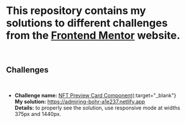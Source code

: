 # This repository contains my solutions to different challenges from the [Frontend Mentor](https://www.frontendmentor.io/home) website.
<br>

## Challenges

<br>

- **Challenge name:** [NFT Preview Card Component](https://www.frontendmentor.io/challenges/nft-preview-card-component-SbdUL_w0U/hub/flexbox-media-queries-45Q-P1f6m "link to challenge description"){:target="_blank"}<br> 
  **My solution:** https://admiring-bohr-a1e237.netlify.app<br>
  **Details:** to properly see the solution, use responsive mode at widths 375px and 1440px. 
